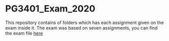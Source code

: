 # PG3401_Exam_2020

This repository contains of folders which has each assignment given on the exam inside it. 
The exam was based on seven assignments, you can find the exam file [here](https://github.com/omamoh18/PG3401_Exam_2020/blob/master/docs/PG3401%20Programmering%20Hjemmeeksamen-14dager-H20.pdf)


